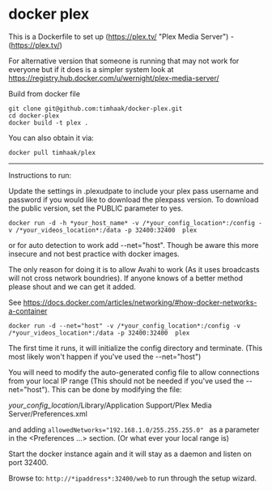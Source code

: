 # docker plex

This is a Dockerfile to set up (https://plex.tv/ "Plex Media Server") - (https://plex.tv/)

For alternative version that someone is running that may not work for everyone but if it does is a simpler system look at https://registry.hub.docker.com/u/wernight/plex-media-server/

Build from docker file

```
git clone git@github.com:timhaak/docker-plex.git
cd docker-plex
docker build -t plex .
```

You can also obtain it via:

```
docker pull timhaak/plex
```

---
Instructions to run:

Update the settings in .plexudpate to include your plex pass username and password if you would like to download the plexpass version. To download the public version, set the PUBLIC parameter to yes. 

```
docker run -d -h *your_host_name* -v /*your_config_location*:/config -v /*your_videos_location*:/data -p 32400:32400  plex
```
or for auto detection to work add --net="host". Though be aware this more insecure and not best practice with docker images.

The only reason for doing it is to allow Avahi to work (As it uses broadcasts will not cross network boundries). If anyone knows of a better method please shout and we can get it added.

See https://docs.docker.com/articles/networking/#how-docker-networks-a-container

```
docker run -d --net="host" -v /*your_config_location*:/config -v /*your_videos_location*:/data -p 32400:32400  plex
```

The first time it runs, it will initialize the config directory and terminate. (This most likely won't happen if you've used the --net="host")

You will need to modify the auto-generated config file to allow connections from your local IP range (This should not be needed if you've used the --net="host"). This can be done by modifying the file:

*your_config_location*/Library/Application Support/Plex Media Server/Preferences.xml

and adding ```allowedNetworks="192.168.1.0/255.255.255.0" ``` as a parameter in the <Preferences ...> section. (Or what ever your local range is)

Start the docker instance again and it will stay as a daemon and listen on port 32400.

Browse to: ```http://*ipaddress*:32400/web``` to run through the setup wizard.

